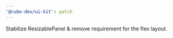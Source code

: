 ```yaml
---
'@cube-dev/ui-kit': patch
---
```


Stabilize ResizablePanel & remove requirement for the flex layout.
